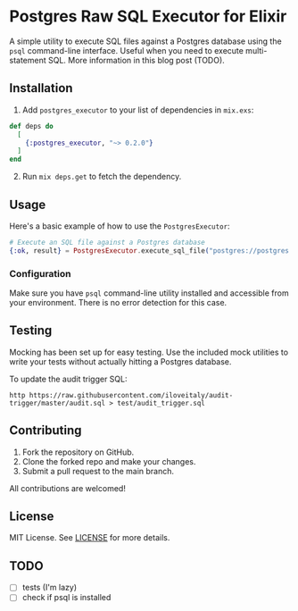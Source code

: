 # Postgres Raw SQL Executor for Elixir

A simple utility to execute SQL files against a Postgres database using the `psql` command-line interface. Useful when you need to execute multi-statement SQL. More information in this blog post (TODO).

## Installation

1. Add `postgres_executor` to your list of dependencies in `mix.exs`:

```elixir
def deps do
  [
    {:postgres_executor, "~> 0.2.0"}
  ]
end
```

2. Run `mix deps.get` to fetch the dependency.

## Usage

Here's a basic example of how to use the `PostgresExecutor`:

```elixir
# Execute an SQL file against a Postgres database
{:ok, result} = PostgresExecutor.execute_sql_file("postgres://postgres:postgres@localhost:5432/mydb", "priv/path_to_file.sql")
```

### Configuration

Make sure you have `psql` command-line utility installed and accessible from your environment. There is no error detection for this case.

## Testing

Mocking has been set up for easy testing. Use the included mock utilities to write your tests without actually hitting a Postgres database.

To update the audit trigger SQL:

```shell
http https://raw.githubusercontent.com/iloveitaly/audit-trigger/master/audit.sql > test/audit_trigger.sql
```

## Contributing

1. Fork the repository on GitHub.
2. Clone the forked repo and make your changes.
3. Submit a pull request to the main branch.

All contributions are welcomed!

## License

MIT License. See [LICENSE](LICENSE) for more details.

## TODO

- [ ] tests (I'm lazy)
- [ ] check if psql is installed